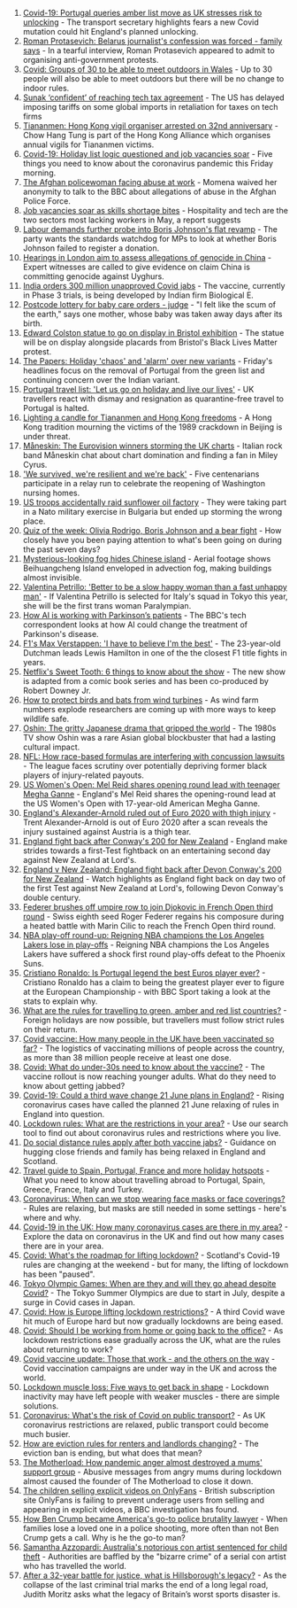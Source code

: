 1. [Covid-19: Portugal queries amber list move as UK stresses risk to unlocking](https://www.bbc.co.uk/news/uk-57353048) - The transport secretary highlights fears a new Covid mutation could hit England's planned unlocking.
2. [Roman Protasevich: Belarus journalist's confession was forced - family says](https://www.bbc.co.uk/news/world-europe-57353413) - In a tearful interview, Roman Protasevich appeared to admit to organising anti-government protests.
3. [Covid: Groups of 30 to be able to meet outdoors in Wales](https://www.bbc.co.uk/news/uk-wales-57346925) - Up to 30 people will also be able to meet outdoors but there will be no change to indoor rules.
4. [Sunak ‘confident’ of reaching tech tax agreement](https://www.bbc.co.uk/news/business-57349803) - The US has delayed imposing tariffs on some global imports in retaliation for taxes on tech firms
5. [Tiananmen: Hong Kong vigil organiser arrested on 32nd anniversary](https://www.bbc.co.uk/news/world-asia-57353803) - Chow Hang Tung is part of the Hong Kong Alliance which organises annual vigils for Tiananmen victims.
6. [Covid-19: Holiday list logic questioned and job vacancies soar](https://www.bbc.co.uk/news/uk-57343177) - Five things you need to know about the coronavirus pandemic this Friday morning.
7. [The Afghan policewoman facing abuse at work](https://www.bbc.co.uk/news/world-asia-57343435) - Momena waived her anonymity to talk to the BBC about allegations of abuse in the Afghan Police Force.
8. [Job vacancies soar as skills shortage bites](https://www.bbc.co.uk/news/business-57349802) - Hospitality and tech are the two sectors most lacking workers in May, a report suggests
9. [Labour demands further probe into Boris Johnson's flat revamp](https://www.bbc.co.uk/news/uk-politics-57346640) - The party wants the standards watchdog for MPs to look at whether Boris Johnson failed to register a donation.
10. [Hearings in London aim to assess allegations of genocide in China](https://www.bbc.co.uk/news/uk-57318564) - Expert witnesses are called to give evidence on claim China is committing genocide against Uyghurs.
11. [India orders 300 million unapproved Covid jabs](https://www.bbc.co.uk/news/world-asia-india-57354069) - The vaccine, currently in Phase 3 trials, is being developed by Indian firm Biological E.
12. [Postcode lottery for baby care orders - judge](https://www.bbc.co.uk/news/uk-57343582) - "I felt like the scum of the earth," says one mother, whose baby was taken away days after its birth.
13. [Edward Colston statue to go on display in Bristol exhibition](https://www.bbc.co.uk/news/uk-england-bristol-57350650) - The statue will be on display alongside placards from Bristol's Black Lives Matter protest.
14. [The Papers: Holiday 'chaos' and 'alarm' over new variants](https://www.bbc.co.uk/news/blogs-the-papers-57353032) - Friday's headlines focus on the removal of Portugal from the green list and continuing concern over the Indian variant.
15. [Portugal travel list: 'Let us go on holiday and live our lives'](https://www.bbc.co.uk/news/uk-57351808) - UK travellers react with dismay and resignation as quarantine-free travel to Portugal is halted.
16. [Lighting a candle for Tiananmen and Hong Kong freedoms](https://www.bbc.co.uk/news/world-asia-china-57314397) - A Hong Kong tradition mourning the victims of the 1989 crackdown in Beijing is under threat.
17. [Måneskin: The Eurovision winners storming the UK charts](https://www.bbc.co.uk/news/newsbeat-57331991) - Italian rock band Måneskin chat about chart domination and finding a fan in Miley Cyrus.
18. ['We survived, we're resilient and we're back'](https://www.bbc.co.uk/news/world-us-canada-57337295) - Five centenarians participate in a relay run to celebrate the reopening of Washington nursing homes.
19. [US troops accidentally raid sunflower oil factory](https://www.bbc.co.uk/news/world-57351158) - They were taking part in a Nato military exercise in Bulgaria but ended up storming the wrong place.
20. [Quiz of the week: Olivia Rodrigo, Boris Johnson and a bear fight](https://www.bbc.co.uk/news/world-57341232) - How closely have you been paying attention to what's been going on during the past seven days?
21. [Mysterious-looking fog hides Chinese island](https://www.bbc.co.uk/news/world-asia-china-57350945) - Aerial footage shows Beihuangcheng Island enveloped in advection fog, making buildings almost invisible.
22. [Valentina Petrillo: 'Better to be a slow happy woman than a fast unhappy man'](https://www.bbc.co.uk/news/stories-57338207) - If Valentina Petrillo is selected for Italy's squad in Tokyo this year, she will be the first trans woman Paralympian.
23. [How AI is working with Parkinson’s patients](https://www.bbc.co.uk/news/technology-57342760) - The BBC's tech correspondent looks at how AI could change the treatment of Parkinson's disease.
24. [F1's Max Verstappen: 'I have to believe I'm the best'](https://www.bbc.co.uk/news/newsbeat-57346850) - The 23-year-old Dutchman leads Lewis Hamilton in one of the the closest F1 title fights in years.
25. [Netflix's Sweet Tooth: 6 things to know about the show](https://www.bbc.co.uk/news/entertainment-arts-56668478) - The new show is adapted from a comic book series and has been co-produced by Robert Downey Jr.
26. [How to protect birds and bats from wind turbines](https://www.bbc.co.uk/news/business-57176807) - As wind farm numbers explode researchers are coming up with more ways to keep wildlife safe.
27. [Oshin: The gritty Japanese drama that gripped the world](https://www.bbc.co.uk/news/world-asia-57005333) - The 1980s TV show Oshin was a rare Asian global blockbuster that had a lasting cultural impact.
28. [NFL: How race-based formulas are interfering with concussion lawsuits](https://www.bbc.co.uk/news/world-us-canada-57337296) - The league faces scrutiny over potentially depriving former black players of injury-related payouts.
29. [US Women's Open: Mel Reid shares opening round lead with teenager Megha Ganne](https://www.bbc.co.uk/sport/golf/57354585) - England's Mel Reid shares the opening-round lead at the US Women's Open with 17-year-old American Megha Ganne.
30. [England's Alexander-Arnold ruled out of Euro 2020 with thigh injury](https://www.bbc.co.uk/sport/football/57351839) - Trent Alexander-Arnold is out of Euro 2020 after a scan reveals the injury sustained against Austria is a thigh tear.
31. [England fight back after Conway's 200 for New Zealand](https://www.bbc.co.uk/sport/cricket/57350116) - England make strides towards a first-Test fightback on an entertaining second day against New Zealand at Lord's.
32. [England v New Zealand: England fight back after Devon Conway's 200 for New Zealand](https://www.bbc.co.uk/sport/av/cricket/57352214) - Watch highlights as England fight back on day two of the first Test against New Zealand at Lord's, following Devon Conway's double century.
33. [Federer brushes off umpire row to join Djokovic in French Open third round](https://www.bbc.co.uk/sport/tennis/57350030) - Swiss eighth seed Roger Federer regains his composure during a heated battle with Marin Cilic to reach the French Open third round.
34. [NBA play-off round-up: Reigning NBA champions the Los Angeles Lakers lose in play-offs](https://www.bbc.co.uk/sport/basketball/57347263) - Reigning NBA champions the Los Angeles Lakers have suffered a shock first round play-offs defeat to the Phoenix Suns.
35. [Cristiano Ronaldo: Is Portugal legend the best Euros player ever?](https://www.bbc.co.uk/sport/football/52967140) - Cristiano Ronaldo has a claim to being the greatest player ever to figure at the European Championship - with BBC Sport taking a look at the stats to explain why.
36. [What are the rules for travelling to green, amber and red list countries?](https://www.bbc.co.uk/news/explainers-52544307) - Foreign holidays are now possible, but travellers must follow strict rules on their return.
37. [Covid vaccine: How many people in the UK have been vaccinated so far?](https://www.bbc.co.uk/news/health-55274833) - The logistics of vaccinating millions of people across the country, as more than 38 million people receive at least one dose.
38. [Covid: What do under-30s need to know about the vaccine?](https://www.bbc.co.uk/news/health-57273875) - The vaccine rollout is now reaching younger adults. What do they need to know about getting jabbed?
39. [Covid-19: Could a third wave change 21 June plans in England?](https://www.bbc.co.uk/news/health-57328469) - Rising coronavirus cases have called the planned 21 June relaxing of rules in England into question.
40. [Lockdown rules: What are the restrictions in your area?](https://www.bbc.co.uk/news/uk-54373904) - Use our search tool to find out about coronavirus rules and restrictions where you live.
41. [Do social distance rules apply after both vaccine jabs?](https://www.bbc.co.uk/news/uk-51506729) - Guidance on hugging close friends and family has being relaxed in England and Scotland.
42. [Travel guide to Spain, Portugal, France and more holiday hotspots](https://www.bbc.co.uk/news/explainers-56997931) - What you need to know about travelling abroad to Portugal, Spain, Greece, France, Italy and Turkey.
43. [Coronavirus: When can we stop wearing face masks or face coverings?](https://www.bbc.co.uk/news/health-51205344) - Rules are relaxing, but masks are still needed in some settings - here's where and why.
44. [Covid-19 in the UK: How many coronavirus cases are there in my area?](https://www.bbc.co.uk/news/uk-51768274) - Explore the data on coronavirus in the UK and find out how many cases there are in your area.
45. [Covid: What's the roadmap for lifting lockdown?](https://www.bbc.co.uk/news/explainers-52530518) - Scotland's Covid-19 rules are changing at the weekend - but for many, the lifting of lockdown has been "paused".
46. [Tokyo Olympic Games: When are they and will they go ahead despite Covid?](https://www.bbc.co.uk/news/world-asia-57240044) - The Tokyo Summer Olympics are due to start in July, despite a surge in Covid cases in Japan.
47. [Covid: How is Europe lifting lockdown restrictions?](https://www.bbc.co.uk/news/explainers-53640249) - A third Covid wave hit much of Europe hard but now gradually lockdowns are being eased.
48. [Covid: Should I be working from home or going back to the office?](https://www.bbc.co.uk/news/business-52567567) - As lockdown restrictions ease gradually across the UK, what are the rules about returning to work?
49. [Covid vaccine update: Those that work - and the others on the way](https://www.bbc.co.uk/news/health-51665497) - Covid vaccination campaigns are under way in the UK and across the world.
50. [Lockdown muscle loss: Five ways to get back in shape](https://www.bbc.co.uk/news/uk-56887390) - Lockdown inactivity may have left people with weaker muscles - there are simple solutions.
51. [Coronavirus: What's the risk of Covid on public transport?](https://www.bbc.co.uk/news/health-51736185) - As UK coronavirus restrictions are relaxed, public transport could become much busier.
52. [How are eviction rules for renters and landlords changing?](https://www.bbc.co.uk/news/explainers-53860154) - The eviction ban is ending, but what does that mean?
53. [The Motherload: How pandemic anger almost destroyed a mums' support group](https://www.bbc.co.uk/news/stories-57285368) - Abusive messages from angry mums during lockdown almost caused the founder of The Motherload to close it down.
54. [The children selling explicit videos on OnlyFans](https://www.bbc.co.uk/news/uk-57255983) - British subscription site OnlyFans is failing to prevent underage users from selling and appearing in explicit videos, a BBC investigation has found.
55. [How Ben Crump became America's go-to police brutality lawyer](https://www.bbc.co.uk/news/world-us-canada-57038162) - When families lose a loved one in a police shooting, more often than not Ben Crump gets a call. Why is he the go-to man?
56. [Samantha Azzopardi: Australia's notorious con artist sentenced for child theft](https://www.bbc.co.uk/news/world-australia-57284621) - Authorities are baffled by the "bizarre crime" of a serial con artist who has travelled the world.
57. [After a 32-year battle for justice, what is Hillsborough's legacy?](https://www.bbc.co.uk/news/uk-57281398) - As the collapse of the last criminal trial marks the end of a long legal road, Judith Moritz asks what the legacy of Britain’s worst sports disaster is.
